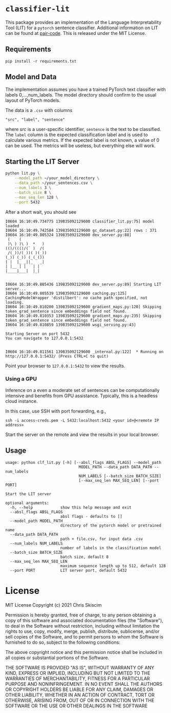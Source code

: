 # `classifier-lit`
This package provides an implementation of the Language Interpretability Tool (LIT) for
a `pytorch` sentence classifier.  Additional information on LIT can be 
found at [pair-code](https://pair-code.github.io/lit/). This is released under the MIT License.

## Requirements
```
pip install -r requirements.txt
```

## Model and Data
The implementation assumes you have a trained PyTorch text classifier with labels 0,...,num_labels. 
The model directory should confirm to the usual layout of PyTorch models.

The data is a `.csv` with columns
```
"src", "label", "sentence"
```
where *src* is a user-specific identifier, `sentence` is the text to be classified. The `label` column
is the expected classification label and is used to calculate various metrics. If the expected label is not
known, a value of 0 can be used. The metrics will be useless, but everything else will work.

## Starting the LIT Server

```bash
python lit.py \
    --model_path ~/your_model_directory \
    --data_path ~/your_sentences.csv \
    --num_labels 3 \
    --batch_size 8 \
    --max_seq_len 128 \
    --port 5432
```
After a short wait, you should see
```
I0604 16:10:49.734775 139835092129600 classifier_lit.py:75] model loaded
I0604 16:10:49.742584 139835092129600 gc_dataset.py:22] rows : 371
I0604 16:10:49.805324 139835092129600 dev_server.py:88]
 (    (
 )\ ) )\ )  *   )
(()/((()/(` )  /(
 /(_))/(_))( )(_))
(_)) (_)) (_(_())
| |  |_ _||_   _|
| |__ | |   | |
|____|___|  |_|


I0604 16:10:49.805436 139835092129600 dev_server.py:89] Starting LIT server...
I0604 16:10:49.805539 139835092129600 caching.py:125] CachingModelWrapper 'distilbert': no cache path specified, not loading.
I0604 16:10:49.810200 139835092129600 gradient_maps.py:120] Skipping token_grad_sentence since embeddings field not found.
I0604 16:10:49.810353 139835092129600 gradient_maps.py:235] Skipping token_grad_sentence since embeddings field not found.
I0604 16:10:49.810859 139835092129600 wsgi_serving.py:43]

Starting Server on port 5432
You can navigate to 127.0.0.1:5432


I0604 16:10:49.811561 139835092129600 _internal.py:122]  * Running on http://127.0.0.1:5432/ (Press CTRL+C to quit)
``` 
Point your browser to `127.0.0.1:5432` to view the results.


### Using a GPU
Inference on a even a moderate set of sentences can be computationally intensive and benefits from
GPU assistance. Typically, this is a headless cloud instance. 

In this case, use SSH with port forwarding, e.g.,
```
ssh -i access-creds.pem -L 5432:localhost:5432 <your id>@<remote IP address>
```
Start the server on the remote and view the results in your local browser.

## Usage
```
usage: python clf_lit.py [-h] [--absl_flags ABSL_FLAGS] --model_path
                                MODEL_PATH --data_path DATA_PATH --num_labels
                                NUM_LABELS [--batch_size BATCH_SIZE]
                                [--max_seq_len MAX_SEQ_LEN] [--port PORT]

Start the LIT server

optional arguments:
  -h, --help            show this help message and exit
  --absl_flags ABSL_FLAGS
                        absl flags - defaults to []
  --model_path MODEL_PATH
                        directory of the pytorch model or pretrained name
  --data_path DATA_PATH
                        path + file.csv, for input data .csv
  --num_labels NUM_LABELS
                        number of labels in the classification model
  --batch_size BATCH_SIZE
                        batch size, default 8
  --max_seq_len MAX_SEQ_LEN
                        maximum sequence length up to 512, default 128
  --port PORT           LIT server port, default 5432
```

# License
MIT License Copyright (c)  2021 Chris Skiscim

Permission is hereby granted, free of charge, to any person obtaining a copy
of this software and associated documentation files (the "Software"), to deal
in the Software without restriction, including without limitation the rights
to use, copy, modify, merge, publish, distribute, sublicense, and/or sell
copies of the Software, and to permit persons to whom the Software is
furnished to do so, subject to the following conditions:

The above copyright notice and this permission notice shall be included in all
copies or substantial portions of the Software.

THE SOFTWARE IS PROVIDED "AS IS", WITHOUT WARRANTY OF ANY KIND, EXPRESS OR
IMPLIED, INCLUDING BUT NOT LIMITED TO THE WARRANTIES OF MERCHANTABILITY,
FITNESS FOR A PARTICULAR PURPOSE AND NONINFRINGEMENT. IN NO EVENT SHALL THE
AUTHORS OR COPYRIGHT HOLDERS BE LIABLE FOR ANY CLAIM, DAMAGES OR OTHER
LIABILITY, WHETHER IN AN ACTION OF CONTRACT, TORT OR OTHERWISE, ARISING FROM,
OUT OF OR IN CONNECTION WITH THE SOFTWARE OR THE USE OR OTHER DEALINGS IN THE
SOFTWARE